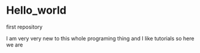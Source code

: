 # Hello_world
first repository



I am very very new to this whole programing thing and I like tutorials so here we are
